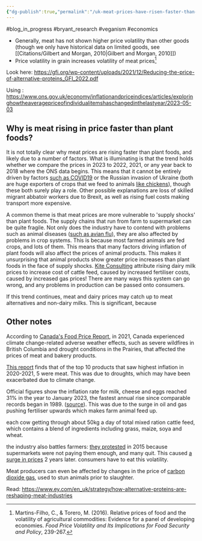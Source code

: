 ```yaml
---
{"dg-publish":true,"permalink":"/uk-meat-prices-have-risen-faster-than-prices-of-pb-alts-in-recent-years/","tags":["#animal_feed","#blog_in_progress","#bryant_research","#veganism","#economics"],"created":"2025-10-23T17:42:47.625+01:00","updated":"2025-10-23T19:18:51.190+01:00"}
---
```


#blog_in_progress #bryant_research #veganism #economics 

- Generally, meat has not shown higher price volatility than other goods (though we only have historical data on limited goods, see [[Citations/Gilbert and Morgan, 2010\|Gilbert and Morgan, 2010]])
- Price volatility in grain increases volatility of meat prices[^1]

Look here: https://gfi.org/wp-content/uploads/2021/12/Reducing-the-price-of-alternative-proteins_GFI_2022.pdf

Using : https://www.ons.gov.uk/economy/inflationandpriceindices/articles/exploringhowtheaveragepriceofindividualitemshaschangedinthelastyear/2023-05-03

## Why is meat rising in price faster than plant foods?
It is not totally clear why meat prices are rising faster than plant foods, and likely due to a number of factors. What is illuminating is that the trend holds whether we compare the prices in 2023 to 2022, 2021, or any year back to 2018 where the ONS data begins. This means that it cannot be entirely driven by factors [such as COVID19](https://inews.co.uk/news/consumer/britains-meat-industry-facing-huge-price-rises-increased-demand-pandemic-pressure-1125458) or the Russian invasion of Ukraine (both are huge exporters of crops that we feed to animals [like chickens](https://www.theguardian.com/food/2023/may/18/why-are-eggs-so-expensive-heres-what-a-farmer-and-14000-hens-told-me)), though these both surely play a role. Other possible explanations are loss of skilled migrant abbatoir workers due to Brexit, as well as rising fuel costs making transport more expensive.

A common theme is that meat prices are more vulnerable to 'supply shocks' than plant foods. The supply chains that run from farm to supermarket can be quite fragile. Not only does the industry have to contend with problems such as animal diseases ([such as avian flu](https://www.npr.org/2022/03/26/1089006048/avian-flu-is-infecting-u-s-poultry-flocks-it-could-affect-the-price-of-chicken-t)), they are also affected by problems in crop systems. This is because most farmed animals are fed crops, and lots of them. This means that many factors driving inflation of plant foods will also affect the prices of animal products. This makes it unsurprising that animal products show greater price increases than plant foods in the face of supply shocks. [Kite Consulting](https://www.theguardian.com/business/2022/jan/29/from-milk-to-crisps-why-the-price-of-basic-food-items-is-rising) attribute rising dairy milk prices to increase cost of cattle feed, caused by increased fertiliser costs, caused by increased gas prices! There are many ways this system can go wrong, and any problems in production can be passed onto consumers. 

If this trend continues, meat and dairy prices may catch up to meat alternatives and non-dairy milks. This is significant, because 

## Other notes
According to [Canada's Food Price Report](https://www.dal.ca/sites/agri-food/research/canada-s-food-price-report-2022.html), in 2021, Canada experienced climate change-related adverse weather effects, such as severe wildfires in British Columbia and drought conditions in the Prairies, that affected the prices of meat and bakery products.

[This report](https://www.ctvnews.ca/climate-and-environment/food-prices-climbed-during-the-second-year-of-the-pandemic-and-climate-disasters-contributed-1.5755815) finds that of the top 10 products that saw highest inflation in 2020-2021, 5 were meat. This was due to droughts, which may have been exacerbated due to climate change.

Official figures show the inflation rate for milk, cheese and eggs reached 31% in the year to January 2023, the fastest annual rise since comparable records began in 1989. ([source](https://www.theguardian.com/business/2023/feb/20/why-the-price-of-milk-has-soared-in-the-uk#:~:text=Ultimately%2C%20these%20high%20costs%20are,comparable%20records%20began%20in%201989)). This was due to the surge in oil and gas pushing fertiliser upwards which makes farm animal feed up.

each cow getting through about 50kg a day of total mixed ration cattle feed, which contains a blend of ingredients including grass, maize, soya and wheat.

the industry also battles farmers: [they protested](https://www.theguardian.com/uk-news/2015/aug/09/farmers-herd-cows-asda-protest-low-milk-prices) in 2015 because supermarkets were not paying them enough, and many quit. This caused [a surge in prices](https://www.theguardian.com/uk-news/2017/jul/07/butter-price-all-time-high-dairy-production-curdles) 2 years later. consumers have to eat this volatility.

Meat producers can even be affected by changes in the price of [carbon dioxide gas](https://www.theguardian.com/business/2022/sep/02/food-producer-warns-of-price-shock-as-carbon-dioxide-price-quadruples), used to stun animals prior to slaughter.

Read: https://www.ey.com/en_uk/strategy/how-alternative-proteins-are-reshaping-meat-industries

[^1]: Martins-Filho, C., & Torero, M. (2016). Relative prices of food and the volatility of agricultural commodities: Evidence for a panel of developing economies. _Food Price Volatility and Its Implications for Food Security and Policy_, 239-267.